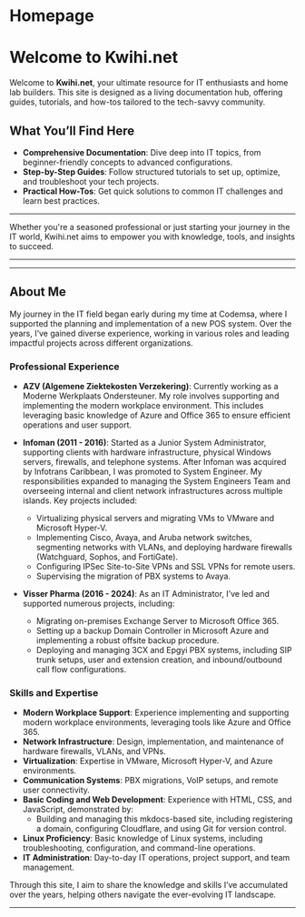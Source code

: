 # Homepage

# Welcome to **Kwihi.net**

Welcome to **Kwihi.net**, your ultimate resource for IT enthusiasts and home lab builders. This site is designed as a living documentation hub, offering guides, tutorials, and how-tos tailored to the tech-savvy community.

## What You’ll Find Here
- **Comprehensive Documentation**: Dive deep into IT topics, from beginner-friendly concepts to advanced configurations.
- **Step-by-Step Guides**: Follow structured tutorials to set up, optimize, and troubleshoot your tech projects.
- **Practical How-Tos**: Get quick solutions to common IT challenges and learn best practices.

---

Whether you're a seasoned professional or just starting your journey in the IT world, Kwihi.net aims to empower you with knowledge, tools, and insights to succeed.

---

---

## About Me

My journey in the IT field began early during my time at Codemsa, where I supported the planning and implementation of a new POS system. Over the years, I’ve gained diverse experience, working in various roles and leading impactful projects across different organizations.

### Professional Experience
- **AZV (Algemene Ziektekosten Verzekering)**: Currently working as a Moderne Werkplaats Ondersteuner. My role involves supporting and implementing the modern workplace environment. This includes leveraging basic knowledge of Azure and Office 365 to ensure efficient operations and user support.

- **Infoman (2011 - 2016)**: Started as a Junior System Administrator, supporting clients with hardware infrastructure, physical Windows servers, firewalls, and telephone systems. After Infoman was acquired by Infotrans Caribbean, I was promoted to System Engineer. My responsibilities expanded to managing the System Engineers Team and overseeing internal and client network infrastructures across multiple islands. Key projects included:
  - Virtualizing physical servers and migrating VMs to VMware and Microsoft Hyper-V.
  - Implementing Cisco, Avaya, and Aruba network switches, segmenting networks with VLANs, and deploying hardware firewalls (Watchguard, Sophos, and FortiGate).
  - Configuring IPSec Site-to-Site VPNs and SSL VPNs for remote users.
  - Supervising the migration of PBX systems to Avaya.

- **Visser Pharma (2016 - 2024)**: As an IT Administrator, I’ve led and supported numerous projects, including:
  - Migrating on-premises Exchange Server to Microsoft Office 365.
  - Setting up a backup Domain Controller in Microsoft Azure and implementing a robust offsite backup procedure.
  - Deploying and managing 3CX and Epgyi PBX systems, including SIP trunk setups, user and extension creation, and inbound/outbound call flow configurations.

### Skills and Expertise
- **Modern Workplace Support**: Experience implementing and supporting modern workplace environments, leveraging tools like Azure and Office 365.
- **Network Infrastructure**: Design, implementation, and maintenance of hardware firewalls, VLANs, and VPNs.
- **Virtualization**: Expertise in VMware, Microsoft Hyper-V, and Azure environments.
- **Communication Systems**: PBX migrations, VoIP setups, and remote user connectivity.
- **Basic Coding and Web Development**: Experience with HTML, CSS, and JavaScript, demonstrated by:
  - Building and managing this mkdocs-based site, including registering a domain, configuring Cloudflare, and using Git for version control.
- **Linux Proficiency**: Basic knowledge of Linux systems, including troubleshooting, configuration, and command-line operations.
- **IT Administration**: Day-to-day IT operations, project support, and team management.

Through this site, I aim to share the knowledge and skills I’ve accumulated over the years, helping others navigate the ever-evolving IT landscape.

---

